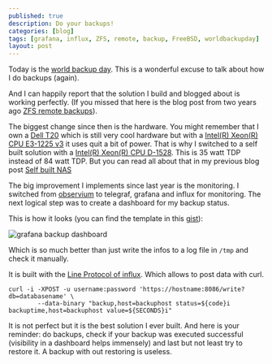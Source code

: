 ```yaml
---
published: true
description: Do your backups!
categories: [blog]
tags: [grafana, influx, ZFS, remote, backup, FreeBSD, worldbackupday]
layout: post
---
```


Today is the [world backup day](http://www.worldbackupday.com/en/).
This is a wonderful excuse to talk about how I do backups (again).

And I can happily report that the solution I build and blogged about is working perfectly.
(If you missed that here is the blog post from two years ago [ZFS remote backups](/blog/2017/03/31/ZFS-remote-backups/)).

The biggest change since then is the hardware. You might remember
that I own a [Dell T20](https://l33tsource.com/blog/2014/07/16/Dell-T20-Review/) which
is still very cool hardware but with a [Intel(R) Xeon(R) CPU E3-1225 v3](https://ark.intel.com/content/www/us/en/ark/products/75461/intel-xeon-processor-e3-1225-v3-8m-cache-3-20-ghz.html) it uses quit a bit of power.
That is why I switched to a self built solution with a [Intel(R) Xeon(R) CPU D-1528](https://ark.intel.com/content/www/us/en/ark/products/91198/intel-xeon-processor-d-1528-9m-cache-1-90-ghz.html). This is 35 watt TDP instead of 84 watt TDP. But you can
read all about that in my previous blog post [Self built NAS](/blog/2019/03/23/self-build-xeon-d-nas/)

The big improvement I implements since last year is the monitoring.
I switched from [observium](http://www.observium.org/) to telegraf, grafana and influx for monitoring.
The next logical step was to create a dashboard for my backup status.

This is how it looks (you can find the template in this [gist](https://gist.github.com/fliiiix/b8f98f9bc746dda9bced2ccdf22edb33)):

![grafana backup dashboard](/blog-bilder/2019-03-31-grafana-backup-dashboard.png)

Which is so much better than just write the infos to a log file
in `/tmp` and check it manually.

It is built with the [Line Protocol of influx](https://docs.influxdata.com/influxdb/v1.7/write_protocols/line_protocol_tutorial/).
Which allows to post data with curl.

```
curl -i -XPOST -u username:password 'https://hostname:8086/write?db=databasename' \
        --data-binary "backup,host=backuphost status=${code}i
backuptime,host=backuphost value=${SECONDS}i"
```

It is not perfect but it is the best solution I ever built.
And here is your reminder: do backups,
check if your backup was executed successful (visibility in a dashboard helps immensely)
and last but not least try to restore it. A backup with out restoring is useless.
